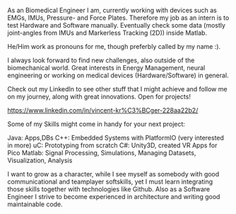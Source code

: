 As an Biomedical Engineer I am,
currently working with devices such as EMGs, IMUs, Pressure- and Force Plates. 
Therefore my job as an intern is to test Hardware and Software manually. Eventually check some data (mostly joint-angles from IMUs and Markerless Tracking (2D)) inside Matlab.

He/Him work as pronouns for me, though preferbly called by my name :).

I always look forward to find new challenges, also outside of the biomechanical world.
Great interests in Energy Management, neural engineering or working on medical devices (Hardware/Software) in general.

Check out my LinkedIn to see other stuff that I might achieve and follow me on my journey, along with great innovations. 
Open for projects! 

https://www.linkedin.com/in/vincent-kr%C3%BCger-228aa22b2/

Some of my Skills might come in handy for your next project:

Java: Apps,DBs
C++: Embedded Systems with PlatformIO (very interested in more)
uC: Prototyping from scratch
C#: Unity3D, created VR Apps for Pico
Matlab: Signal Processing, Simulations, Managing Datasets, Visualization, Analysis

I want to grow as a character,
while I see myself as somebody with good communicational and teamplayer softskills, yet I must learn integrating those skills together with technologies like Github.
Also as a Software Engineer I strive to become experienced in architecture and writing good maintainable code. 

<!---
vincentkrueger/vincentkrueger is a ✨ special ✨ repository because its `README.md` (this file) appears on your GitHub profile.
You can click the Preview link to take a look at your changes.
--->
